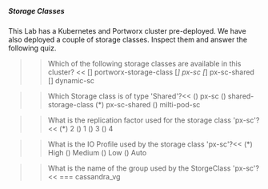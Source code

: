 </br>

##### Storage Classes

This Lab has a Kubernetes and Portworx cluster pre-deployed. We have also deployed a couple of storage classes. Inspect them and answer the following quiz.

>> Which of the following storage classes are available in this cluster? << 
[]  portworx-storage-class 
[*] px-sc
[*] px-sc-shared
[] dynamic-sc


>> Which Storage class is of type 'Shared'?<<
() px-sc
() shared-storage-class
(*) px-sc-shared
() milti-pod-sc


>> What is the replication factor used for the storage class 'px-sc'? <<
(*) 2
() 1
() 3
() 4

>> What is the IO Profile used by the storage class 'px-sc'?<<
(*) High
() Medium
() Low
() Auto


>> What is the name of the group used by the StorgeClass 'px-sc'? <<
=== cassandra_vg
